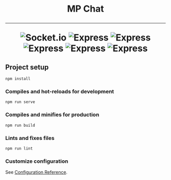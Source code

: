 <h1 align="center">MP Chat

<hr>

<a><img src="https://img.shields.io/badge/vue-^2.6.11-brightgreen?style=flat&logo=npm" alt="Socket.io"/></a>
<a><img src="https://img.shields.io/badge/vue router-^3.6.2-orange?style=flat&logo=npm" alt="Express"/></a>
<a><img src="https://img.shields.io/badge/vuex-^0.21.1-blue?style=flat&logo=npm" alt="Express"/></a>
<a><img src="https://img.shields.io/badge/axios-3.2.0-brightgreen?style=flat&logo=npm" alt="Express"/></a>
<a><img src="https://img.shields.io/badge/bootstrap vue-2.21.2-orange?style=flat&logo=npm" alt="Express"/></a>
<a><img src="https://img.shields.io/badge/moment-^2.29.1-blue?style=flat&logo=npm" alt="Express"/></a>

</h1>

## Project setup
```
npm install
```

### Compiles and hot-reloads for development
```
npm run serve
```

### Compiles and minifies for production
```
npm run build
```

### Lints and fixes files
```
npm run lint
```

### Customize configuration
See [Configuration Reference](https://cli.vuejs.org/config/).
